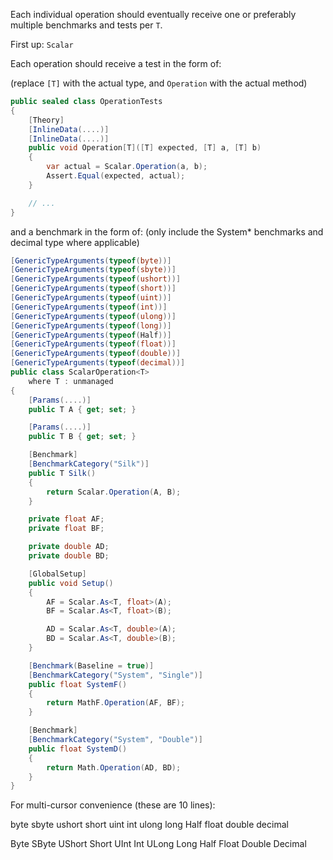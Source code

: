 Each individual operation should eventually receive one or preferably multiple benchmarks and tests per `T`.

First up: `Scalar`

Each operation should receive a test in the form of:

(replace `[T]` with the actual type, and `Operation` with the actual method)
```cs
public sealed class OperationTests
{
    [Theory]
    [InlineData(....)]
    [InlineData(....)]
    public void Operation[T]([T] expected, [T] a, [T] b)
    {
        var actual = Scalar.Operation(a, b);
        Assert.Equal(expected, actual);
    }

    // ...
}
```

and a benchmark in the form of:
(only include the System* benchmarks and decimal type where applicable)
```cs
[GenericTypeArguments(typeof(byte))]
[GenericTypeArguments(typeof(sbyte))]
[GenericTypeArguments(typeof(ushort))]
[GenericTypeArguments(typeof(short))]
[GenericTypeArguments(typeof(uint))]
[GenericTypeArguments(typeof(int))]
[GenericTypeArguments(typeof(ulong))]
[GenericTypeArguments(typeof(long))]
[GenericTypeArguments(typeof(Half))]
[GenericTypeArguments(typeof(float))]
[GenericTypeArguments(typeof(double))]
[GenericTypeArguments(typeof(decimal))]
public class ScalarOperation<T>
    where T : unmanaged
{
    [Params(....)]
    public T A { get; set; }

    [Params(....)]
    public T B { get; set; }

    [Benchmark]
    [BenchmarkCategory("Silk")]
    public T Silk()
    {
        return Scalar.Operation(A, B);
    }

    private float AF;
    private float BF;

    private double AD;
    private double BD;

    [GlobalSetup]
    public void Setup()
    {
        AF = Scalar.As<T, float>(A);
        BF = Scalar.As<T, float>(B);

        AD = Scalar.As<T, double>(A);
        BD = Scalar.As<T, double>(B);
    }

    [Benchmark(Baseline = true)]
    [BenchmarkCategory("System", "Single")]
    public float SystemF()
    {
        return MathF.Operation(AF, BF);
    }

    [Benchmark]
    [BenchmarkCategory("System", "Double")]
    public float SystemD()
    {
        return Math.Operation(AD, BD);
    }
}
```

For multi-cursor convenience (these are 10 lines):

byte
sbyte
ushort
short
uint
int
ulong
long
Half
float
double
decimal

Byte
SByte
UShort
Short
UInt
Int
ULong
Long
Half
Float
Double
Decimal
